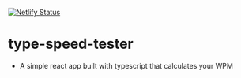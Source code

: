 [![Netlify Status](https://api.netlify.com/api/v1/badges/811cf259-3a95-4da1-ae33-469dfd18d81a/deploy-status)](https://app.netlify.com/sites/type-tester-wpm/deploys)

# type-speed-tester
* A simple react app built with typescript that calculates your WPM
